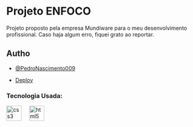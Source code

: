 # Projeto ENFOCO

Projeto proposto pela empresa Mundiware para o meu desenvolvimento profissional.
Caso haja algum erro, fiquei grato ao reportar.

## Autho

- [@PedroNascimento009](https://github.com/PedroNascimento009)

- [Deploy](https://pedronascimento009.github.io/ENFOCO/)

### Tecnologia Usada:

<div align="left">
  <img src="https://cdn.jsdelivr.net/gh/devicons/devicon/icons/css3/css3-original.svg" height="40" alt="css3 logo"  />
  <img width="12" />
  <img src="https://cdn.jsdelivr.net/gh/devicons/devicon/icons/html5/html5-original.svg" height="40" alt="html5 logo"  />
</div>
